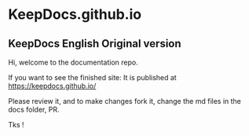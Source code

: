 # KeepDocs.github.io

## KeepDocs English Original version

Hi, welcome to the documentation repo.

If you want to see the finished site: 
It is published at https://keepdocs.github.io/

Please review it, and to make changes fork it, change the md files in the docs folder, PR.

Tks !
